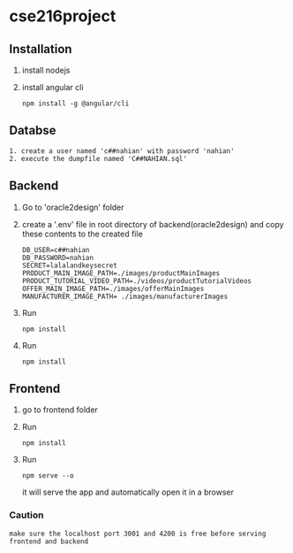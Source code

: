 # cse216project

## Installation

1.  install nodejs
2.  install angular cli

        npm install -g @angular/cli

## Databse

    1. create a user named 'c##nahian' with password 'nahian'
    2. execute the dumpfile named 'C##NAHIAN.sql'

## Backend

1.  Go to 'oracle2design' folder
2.  create a '.env' file in root directory of backend(oracle2design) and copy these contents to the created file

        DB_USER=c##nahian
        DB_PASSWORD=nahian
        SECRET=lalalandkeysecret
        PRODUCT_MAIN_IMAGE_PATH=./images/productMainImages
        PRODUCT_TUTORIAL_VIDEO_PATH=./videos/productTutorialVideos
        OFFER_MAIN_IMAGE_PATH=./images/offerMainImages
        MANUFACTURER_IMAGE_PATH= ./images/manufacturerImages

3.  Run

        npm install

4.  Run

        npm install

## Frontend

1.  go to frontend folder
2.  Run

        npm install

3.  Run

        npm serve --o

    it will serve the app and automatically open it in a browser

### Caution

    make sure the localhost port 3001 and 4200 is free before serving frontend and backend
